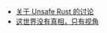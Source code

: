 - [关于 Unsafe Rust 的讨论](https://x.com/_hisriver/status/1849797825619689783)
- [这世界没有真相，只有视角](https://x.com/HotmailfromSH/status/1849731264389185853)